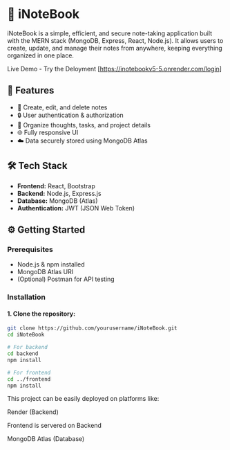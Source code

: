# 📖 iNoteBook

iNoteBook is a simple, efficient, and secure note-taking application built with the MERN stack (MongoDB, Express, React, Node.js). 
It allows users to create, update, and manage their notes from anywhere, keeping everything organized in one place.

Live Demo - Try the Deloyment
[https://inotebookv5-5.onrender.com/login]


## 🚀 Features

- 📝 Create, edit, and delete notes
- 🔒 User authentication & authorization
- 📂 Organize thoughts, tasks, and project details
- 🌐 Fully responsive UI
- ☁️ Data securely stored using MongoDB Atlas

## 🛠️ Tech Stack

- **Frontend:** React, Bootstrap
- **Backend:** Node.js, Express.js
- **Database:** MongoDB (Atlas)
- **Authentication:** JWT (JSON Web Token)

## ⚙️ Getting Started

### Prerequisites

- Node.js & npm installed
- MongoDB Atlas URI
- (Optional) Postman for API testing

### Installation

#### 1. Clone the repository:

```bash
git clone https://github.com/yourusername/iNoteBook.git
cd iNoteBook

# For backend
cd backend
npm install

# For frontend
cd ../frontend
npm install
```

This project can be easily deployed on platforms like:

Render (Backend)

Frontend is servered on Backend

MongoDB Atlas (Database)
